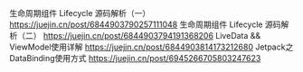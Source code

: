 生命周期组件 Lifecycle 源码解析（一） https://juejin.cn/post/6844903790257111048
生命周期组件 Lifecycle 源码解析（二） https://juejin.cn/post/6844903794191368206
LiveData && ViewModel使用详解 https://juejin.cn/post/6844903814173212680
Jetpack之DataBinding使用方式 https://juejin.cn/post/6945266705803247623
